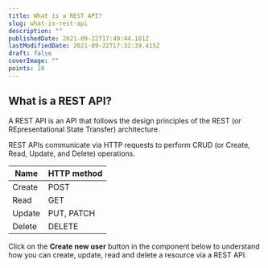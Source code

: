 ```yaml
---
title: What is a REST API?
slug: what-is-rest-api
description: ""
publishedDate: 2021-09-22T17:49:44.101Z
lastModifiedDate: 2021-09-22T17:32:39.415Z
draft: false
coverImage: ""
points: 10
---
```


## What is a REST API?

A REST API is an API that follows the design principles of the REST (or REpresentational State Transfer) architecture.

REST APIs communicate via HTTP requests to perform CRUD (or Create, Read, Update, and Delete) operations.

|Name|HTTP method|
|-|-|
|Create|POST|
|Read|GET|
|Update|PUT, PATCH|
|Delete|DELETE|

Click on the **Create new user** button in the component below to understand how you can create, update, read and delete a resource via a REST API.

<RESTAPI />
